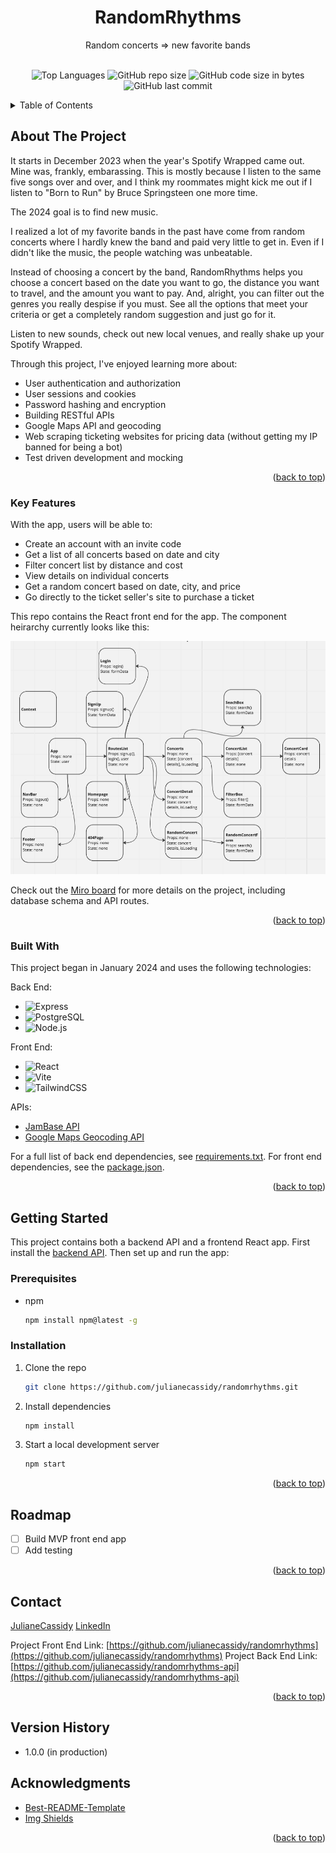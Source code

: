 <a name="readme-top"></a>
<div align="center">

  <h1 align="center">RandomRhythms</h1>

  <p align="center">
    Random concerts => new favorite bands
    <br />
    <br />
    <!-- <a href="https://julianecassidy.com/" target="_blank">Demo</a> -->
    </p>
</div>
<div align="center">

![Top Languages](https://img.shields.io/github/languages/top/julianecassidy/randomrhythms)
![GitHub repo size](https://img.shields.io/github/repo-size/julianecassidy/randomrhythms)
![GitHub code size in bytes](https://img.shields.io/github/languages/code-size/julianecassidy/randomrhythms)
![GitHub last commit](https://img.shields.io/github/last-commit/julianecassidy/randomrhythms)
<!-- ![GitHub](https://img.shields.io/github/license/julianecassidy/randomrhythms) -->

</div>

<!-- TABLE OF CONTENTS -->
<details>
  <summary>Table of Contents</summary>
  <ol>
    <li>
      <a href="#about-the-project">About The Project</a>
      <ul>
         <!-- <li><a href="#screenshots">Screenshots</a></li> -->
        <li><a href="#key-features">Key Features</a></li>
        <li><a href="#built-with">Built With</a></li>
      </ul>
    </li>
    <li>
      <a href="#getting-started">Getting Started</a>
    </li>
    <li><a href="#usage">Usage</a></li>
    <li><a href="#roadmap">Roadmap</a></li>
    <li><a href="#contributing">Contributing</a></li>
    <!-- <li><a href="#license">License</a></li> -->
    <li><a href="#contact">Contact</a></li>
    <li><a href="#acknowledgments">Acknowledgments</a></li>
  </ol>
</details>

<!-- ABOUT THE PROJECT -->

## About The Project

It starts in December 2023 when the year's Spotify Wrapped came out. Mine was, frankly, embarassing. This is mostly because I listen to the same five songs over and over, and I think my roommates might kick me out if I listen to "Born to Run" by Bruce Springsteen one more time.

The 2024 goal is to find new music.

I realized a lot of my favorite bands in the past have come from random concerts where I hardly knew the band and paid very little to get in. Even if I didn't like the music, the people watching was unbeatable.

Instead of choosing a concert by the band, RandomRhythms helps you choose a concert based on the date you want to go, the distance you want to travel, and the amount you want to pay. And, alright, you can filter out the genres you really despise if you must. See all the options that meet your criteria or get a completely random suggestion and just go for it.

Listen to new sounds, check out new local venues, and really shake up your Spotify Wrapped.

Through this project, I've enjoyed learning more about:

- User authentication and authorization
- User sessions and cookies
- Password hashing and encryption
- Building RESTful APIs
- Google Maps API and geocoding
- Web scraping ticketing websites for pricing data (without getting my IP banned for being a bot)
- Test driven development and mocking

<p align="right">(<a href="#readme-top">back to top</a>)</p>

<!-- ### Screenshots

<p>
  <img src="static/images/screenshots/timeline.png" alt="Logged In Timeline">
  <br>
  <em>Logged-In Timeline</em>
</p>

<p>
  <img src="static/images/screenshots/profile.png" alt="User Profile Page">
  <br>
  <em>User Profile Page</em>
</p>

<p>
  <img src="static/images/screenshots/followers.png" alt="Followers Listing Page">
  <br>
  <em>Followers Listing Page</em>
</p>

<p align="right">(<a href="#readme-top">back to top</a>)</p> -->

### Key Features

With the app, users will be able to:

- Create an account with an invite code
- Get a list of all concerts based on date and city
- Filter concert list by distance and cost
- View details on individual concerts
- Get a random concert based on date, city, and price
- Go directly to the ticket seller's site to purchase a ticket

This repo contains the React front end for the app. The component heirarchy currently looks like this:

![React Component Heirarchy](/react-heirarchy.PNG)

Check out the [Miro board](https://miro.com/app/board/uXjVNCfgqA8=/) for more details on the project, including database schema and API routes.

<p align="right">(<a href="#readme-top">back to top</a>)</p>

### Built With

This project began in January 2024 and uses the following technologies:

Back End:
- ![Express][Express]
- ![PostgreSQL][PostgreSQL]
- ![Node.js][Node.js]

Front End:
- ![React][React]
- ![Vite][Vite]
- ![TailwindCSS][TailwindCSS]

APIs:
- [JamBase API](https://apidocs.jambase.com/)
- [Google Maps Geocoding API](https://developers.google.com/maps/documentation/geocoding/overview)

For a full list of back end dependencies, see [requirements.txt](https://github.com/julianecassidy/randomrhythms-api/blob/master/requirements.txt). For front end
dependencies, see the [package.json](https://github.com/julianecassidy/randomrhythms/blob/master/package.json).

<p align="right">(<a href="#readme-top">back to top</a>)</p>

<!-- GETTING STARTED -->

## Getting Started

This project contains both a backend API and a frontend React app. First install
the [backend API](https://github.com/julianecassidy/randomrhythms-api). Then
set up and run the app:

### Prerequisites

* npm
  ```sh
  npm install npm@latest -g

### Installation

1. Clone the repo
   ```sh
   git clone https://github.com/julianecassidy/randomrhythms.git
   ```
2. Install dependencies
   ```sh
   npm install
   ```
3. Start a local development server
    ```sh
    npm start
    ```

<p align="right">(<a href="#readme-top">back to top</a>)</p>

<!-- ROADMAP -->

## Roadmap

- [ ] Build MVP front end app
- [ ] Add testing

<p align="right">(<a href="#readme-top">back to top</a>)</p>

<!-- CONTRIBUTING -->

<!-- LICENSE -->


<!-- CONTACT -->

## Contact

[JulianeCassidy](https://julianecassidy.com)
[LinkedIn](https://www.linkedin.com/in/julianemcassidy/)

Project Front End Link: [https://github.com/julianecassidy/randomrhythms](https://github.com/julianecassidy/randomrhythms)
Project Back End Link: [https://github.com/julianecassidy/randomrhythms-api](https://github.com/julianecassidy/randomrhythms-api)


<p align="right">(<a href="#readme-top">back to top</a>)</p>

<!-- VERSION HISTORY -->

## Version History
- 1.0.0 (in production)

<!-- ACKNOWLEDGMENTS -->

## Acknowledgments

- [Best-README-Template](https://github.com/othneildrew/Best-README-Template)
- [Img Shields](https://shields.io)

<p align="right">(<a href="#readme-top">back to top</a>)</p>

<!-- TECHNOLOGY BADGES -->


[React]: https://img.shields.io/badge/React-61DAFB?logo=react&logoColor=white
[Vite]: https://img.shields.io/badge/Vite-61a5ff?logo=vite&logoColor=black
[TailwindCSS]: https://img.shields.io/badge/Tailwind-38bdf8?logo=tailwindcss&logoColor=white
[Express]: https://img.shields.io/badge/Express-000000?logo=express&logoColor=white
[Node.js]: https://img.shields.io/badge/Node.js-339933?logo=node.js&logoColor=white
[PostgreSQL]: https://img.shields.io/badge/PostgreSQL-4169E1?logo=postgresql&logoColor=white
